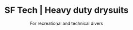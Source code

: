 ---
layout: home

lang: de
namespace: home
permalink: /de/home/

redirect_from: /de/

title: SF Tech | Heavy duty drysuits
subtitle: For recreational and technical divers

heroImage: montage-poing-wide.jpg
heroStyle:

cards:
  - type: tnt-classic
  - type: tnt
    style: grid-col2
  - type: classic
    style: grid-col2
  - type: valve
    style: grid-row2
  - type: pads
  - type: batteries
    style: grid-row2
  - type: gloves
  - type: contact
  - type: materials
    style: grid-col2
  - type: neoprene-pro
  - type: sweater
  - type: expertise
    style: grid-col2
  - type: commando
---